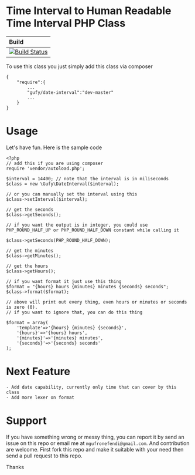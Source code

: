 # Time Interval to Human Readable Time Interval PHP Class

| Build |
|:------|
| [![Build Status](https://travis-ci.org/mgufrone/date-interval.png?branch=master)](https://travis-ci.org/mgufrone/date-interval) |
To use this class you just simply add this class via composer

	{
		"require":{
			...
			"gufy/date-interval":"dev-master"
			...
		}
	}

# Usage

Let's have fun. Here is the sample code
	
	<?php
	// add this if you are using composer
	require 'vendor/autoload.php';

	$interval = 14400; // note that the interval is in miliseconds
	$class = new \Gufy\DateInterval($interval);

	// or you can manually set the interval using this
	$class->setInterval($interval);

	// get the seconds 
	$class->getSeconds();

	// if you want the output is in integer, you could use PHP_ROUND_HALF_UP or PHP_ROUND_HALF_DOWN constant while calling it

	$class->getSeconds(PHP_ROUND_HALF_DOWN); 

	// get the minutes
	$class->getMinutes();

	// get the hours 
	$class->getHours();

	// if you want format it just use this thing
	$format = "{hours} hours {minutes} minutes {seconds} seconds";
	$class->format($format);

	// above will print out every thing, even hours or minutes or seconds is zero (0).
	// if you want to ignore that, you can do this thing

	$format = array(
		'template'=>'{hours} {minutes} {seconds}',
		'{hours}'=>'{hours} hours',
		'{minutes}'=>'{minutes} minutes',
		'{seconds}'=>'{seconds} seconds'
	);

# Next Feature
	- Add date capability, currently only time that can cover by this class
	- Add more lexer on format

# Support
If you have something wrong or messy thing, you can report it by send an issue on this repo or email me at `mgufronefendi@gmail.com`. And contribution are welcome. First fork this repo and make it suitable with your need then send a pull request to this repo. 

Thanks
